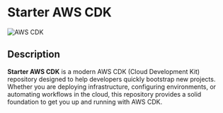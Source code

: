 # Starter AWS CDK

![AWS CDK](https://img.shields.io/badge/AWS-CDK-brightgreen.svg)

## Description

**Starter AWS CDK** is a modern AWS CDK (Cloud Development Kit) repository designed to help developers quickly bootstrap new projects. Whether you are deploying infrastructure, configuring environments, or automating workflows in the cloud, this repository provides a solid foundation to get you up and running with AWS CDK.
